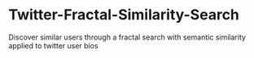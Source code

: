 # Twitter-Fractal-Similarity-Search
Discover similar users through a fractal search with semantic similarity applied to twitter user bios

